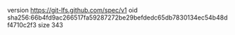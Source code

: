 version https://git-lfs.github.com/spec/v1
oid sha256:66b4fd9ac266517fa59287272be29befdedc65db7830134ec54b48df4710c2f3
size 343
